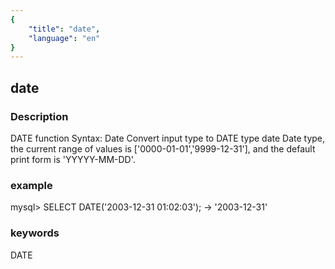 ```yaml
---
{
    "title": "date",
    "language": "en"
}
---
```


<!-- 
Licensed to the Apache Software Foundation (ASF) under one
or more contributor license agreements.  See the NOTICE file
distributed with this work for additional information
regarding copyright ownership.  The ASF licenses this file
to you under the Apache License, Version 2.0 (the
"License"); you may not use this file except in compliance
with the License.  You may obtain a copy of the License at

  http://www.apache.org/licenses/LICENSE-2.0

Unless required by applicable law or agreed to in writing,
software distributed under the License is distributed on an
"AS IS" BASIS, WITHOUT WARRANTIES OR CONDITIONS OF ANY
KIND, either express or implied.  See the License for the
specific language governing permissions and limitations
under the License.
-->

## date
### Description
DATE function
Syntax:
Date
Convert input type to DATE type
date
Date type, the current range of values is ['0000-01-01','9999-12-31'], and the default print form is 'YYYYY-MM-DD'.

### example
mysql> SELECT DATE('2003-12-31 01:02:03');
-> '2003-12-31'

### keywords
DATE
